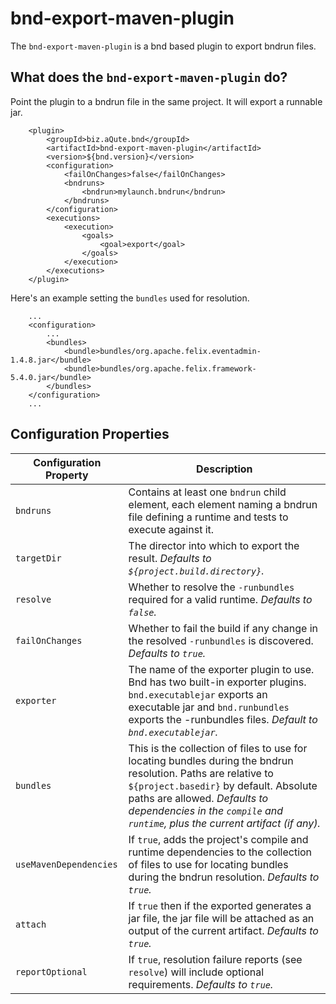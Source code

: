 # bnd-export-maven-plugin

The `bnd-export-maven-plugin` is a bnd based plugin to export bndrun files.

## What does the `bnd-export-maven-plugin` do?

Point the plugin to a bndrun file in the same project. It will export a runnable jar.

```
    <plugin>
        <groupId>biz.aQute.bnd</groupId>
        <artifactId>bnd-export-maven-plugin</artifactId>
        <version>${bnd.version}</version>
        <configuration>
            <failOnChanges>false</failOnChanges>
            <bndruns>
                <bndrun>mylaunch.bndrun</bndrun>
            </bndruns>
        </configuration>
        <executions>
            <execution>
                <goals>
                    <goal>export</goal>
                </goals>
            </execution>
        </executions>
    </plugin>
```

Here's an example setting the `bundles` used for resolution.

```
    ...
    <configuration>
        ...
        <bundles>
            <bundle>bundles/org.apache.felix.eventadmin-1.4.8.jar</bundle>
            <bundle>bundles/org.apache.felix.framework-5.4.0.jar</bundle>
        </bundles>
    </configuration>
    ...
```

## Configuration Properties

|Configuration Property | Description |
| ---                   | ---         |
|`bndruns`              | Contains at least one `bndrun` child element, each element naming a bndrun file defining a runtime and tests to execute against it.|
|`targetDir`            | The director into which to export the result. _Defaults to `${project.build.directory}`._|
|`resolve`              | Whether to resolve the `-runbundles` required for a valid runtime. _Defaults to `false`._|
|`failOnChanges`        | Whether to fail the build if any change in the resolved `-runbundles` is discovered. _Defaults to `true`._|
|`exporter`          | The name of the exporter plugin to use. Bnd has two built-in exporter plugins. `bnd.executablejar` exports an executable jar and `bnd.runbundles` exports the -runbundles files. _Default to `bnd.executablejar`._|
|`bundles`              | This is the collection of files to use for locating bundles during the bndrun resolution. Paths are relative to `${project.basedir}` by default. Absolute paths are allowed. _Defaults to dependencies in the `compile` and `runtime`, plus the current artifact (if any)._|
|`useMavenDependencies` | If `true`, adds the project's compile and runtime dependencies to the collection of files to use for locating bundles during the bndrun resolution. _Defaults to `true`._|
|`attach` | If `true` then if the exported generates a jar file, the jar file will be attached as an output of the current artifact. _Defaults to `true`._|
|`reportOptional`       | If `true`, resolution failure reports (see `resolve`) will include optional requirements. _Defaults to `true`._|
